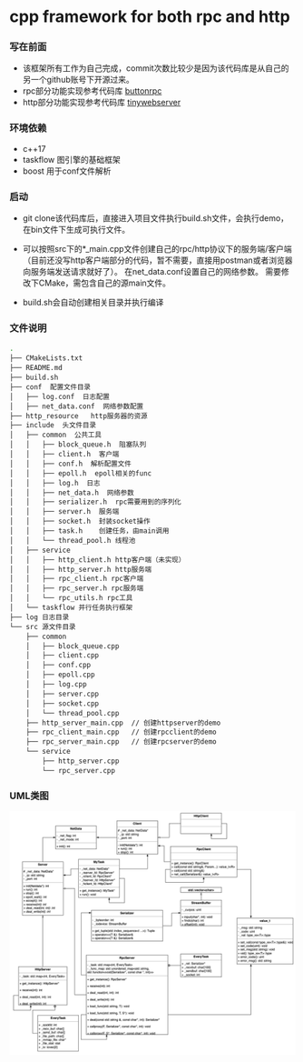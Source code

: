 cpp framework for both rpc and http
=======================
### 写在前面
- 该框架所有工作为自己完成，commit次数比较少是因为该代码库是从自己的另一个github账号下开源过来。
- rpc部分功能实现参考代码库 [buttonrpc](https://github.com/button-chen/buttonrpc_cpp14/blob/master/Serializer.hpp)
- http部分功能实现参考代码库 [tinywebserver](https://github.com/qinguoyi/TinyWebServer)

### 环境依赖
- c++17
- taskflow 图引擎的基础框架
- boost 用于conf文件解析

### 启动
- git clone该代码库后，直接进入项目文件执行build.sh文件，会执行demo，在bin文件下生成可执行文件。

- 可以按照src下的*_main.cpp文件创建自己的rpc/http协议下的服务端/客户端（目前还没写http客户端部分的代码，暂不需要，直接用postman或者浏览器向服务端发送请求就好了）。
在net_data.conf设置自己的网络参数。
需要修改下CMake，需包含自己的源main文件。

- build.sh会自动创建相关目录并执行编译

### 文件说明
```bash
.
├── CMakeLists.txt  
├── README.md
├── build.sh
├── conf  配置文件目录
│   ├── log.conf  日志配置
│   ├── net_data.conf  网络参数配置
├── http_resource   http服务器的资源
├── include  头文件目录
│   ├── common  公共工具
│   │   ├── block_queue.h  阻塞队列
│   │   ├── client.h  客户端
│   │   ├── conf.h  解析配置文件
│   │   ├── epoll.h  epoll相关的func
│   │   ├── log.h  日志
│   │   ├── net_data.h  网络参数
│   │   ├── serializer.h  rpc需要用到的序列化
│   │   ├── server.h  服务端
│   │   ├── socket.h  封装socket操作
│   │   ├── task.h    创建任务，由main调用
│   │   └── thread_pool.h 线程池
│   ├── service
│   │   ├── http_client.h http客户端（未实现）
│   │   ├── http_server.h http服务端
│   │   ├── rpc_client.h rpc客户端
│   │   ├── rpc_server.h rpc服务端
│   │   └── rpc_utils.h rpc工具
│   └── taskflow 并行任务执行框架
├── log 日志目录
└── src 源文件目录
    ├── common
    │   ├── block_queue.cpp
    │   ├── client.cpp
    │   ├── conf.cpp
    │   ├── epoll.cpp
    │   ├── log.cpp
    │   ├── server.cpp
    │   ├── socket.cpp
    │   └── thread_pool.cpp
    ├── http_server_main.cpp  // 创建httpserver的demo
    ├── rpc_client_main.cpp   // 创建rpcclient的demo
    ├── rpc_server_main.cpp   // 创建rpcserver的demo
    └── service
        ├── http_server.cpp
        └── rpc_server.cpp
```

### UML类图
![image](https://github.com/linkxxxup/cppnetwork/blob/907c54b3a133bc1e9b05c7b8c56889c7d197151e/http_resource/structure.png)


